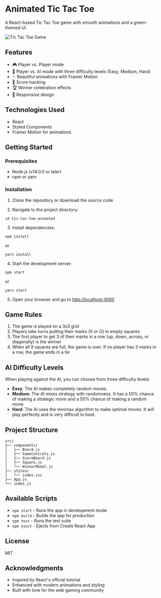# Animated Tic Tac Toe

A React-based Tic Tac Toe game with smooth animations and a green-themed UI.

![Tic Tac Toe Game](https://i.imgur.com/example.png)

## Features

- 🎮 Player vs. Player mode
- 🤖 Player vs. AI mode with three difficulty levels (Easy, Medium, Hard)
- ✨ Beautiful animations with Framer Motion
- 🎯 Score tracking
- 🏆 Winner celebration effects
- 📱 Responsive design

## Technologies Used

- React
- Styled Components
- Framer Motion for animations

## Getting Started

### Prerequisites

- Node.js (v14.0.0 or later)
- npm or yarn

### Installation

1. Clone the repository or download the source code

2. Navigate to the project directory:
```
cd tic-tac-toe-animated
```

3. Install dependencies:
```
npm install
```
or
```
yarn install
```

4. Start the development server:
```
npm start
```
or
```
yarn start
```

5. Open your browser and go to [http://localhost:3000](http://localhost:3000)

## Game Rules

1. The game is played on a 3x3 grid
2. Players take turns putting their marks (X or O) in empty squares
3. The first player to get 3 of their marks in a row (up, down, across, or diagonally) is the winner
4. When all 9 squares are full, the game is over. If no player has 3 marks in a row, the game ends in a tie

## AI Difficulty Levels

When playing against the AI, you can choose from three difficulty levels:

- **Easy**: The AI makes completely random moves.
- **Medium**: The AI mixes strategy with randomness. It has a 50% chance of making a strategic move and a 50% chance of making a random move.
- **Hard**: The AI uses the minimax algorithm to make optimal moves. It will play perfectly and is very difficult to beat.

## Project Structure

```
src/
├── components/
│   ├── Board.js
│   ├── GameControls.js
│   ├── ScoreBoard.js
│   ├── Square.js
│   └── WinnerModal.js
├── styles/
│   └── index.css
├── App.js
└── index.js
```

## Available Scripts

- `npm start` - Runs the app in development mode
- `npm build` - Builds the app for production
- `npm test` - Runs the test suite
- `npm eject` - Ejects from Create React App

## License

MIT

## Acknowledgments

- Inspired by React's official tutorial
- Enhanced with modern animations and styling
- Built with love for the web gaming community